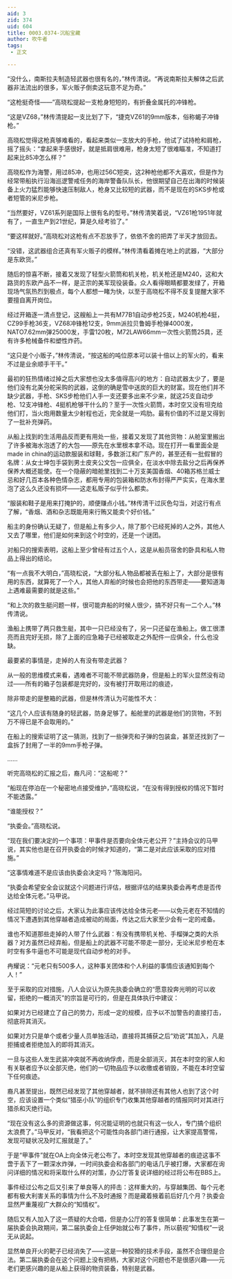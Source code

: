 ```yaml
---
aid: 3
zid: 374
uid: 604
title: 0003.0374-沉船宝藏
author: 吹牛者
tags: 
 - 正文

---
```




  “没什么，南斯拉夫制造轻武器也很有名的，”林传清说。“再说南斯拉夫解体之后武器非法流出的很多，军火贩子倒卖这玩意不足为奇。”

  “这枪挺奇怪——”高晓松提起一支枪身短短的，有折叠金属托的冲锋枪。

  “这是VZ68，”林传清提起一支比划了下，“捷克VZ61的9mm版本，俗称蝎子冲锋枪。”

  高晓松觉得这枪真够难看的，看起来类似一支放大的手枪，他试了试持枪和肩枪，摇了摇头：“拿起来手感很好，就是抵肩很难用，枪身太短了很难瞄准，不知道打起来比85冲怎么样？”

  高晓松作为海警，用过85冲，也用过56C短突，这2种枪他都不大喜欢，但是作为经常带船执行沿海巡逻警戒任务的海岸警备队队长，他很期望自己在出海的时候装备上火力猛烈能够快速压制敌人，枪身又比较短的武器，而不是现在的SKS步枪或者短管的米尼步枪。

  “当然要好，VZ61系列是国际上很有名的型号。”林传清笑着说，“VZ61枪1951年就有了，一直生产到21世纪，算是久经考验了。”

  “要这样就好。”高晓松对这枪有点不忍放手了，依依不舍的把弄了半天才放回去。

  “没错，这武器组合还真有军火贩子的模样。”林传清看着摊在地上的武器，“大部分是东欧货。”

  随后的惊喜不断，接着又发现了轻型火箭筒和机关枪，机关枪还是M240，这和大路货的东欧产品不一样，是正宗的美军现役装备。众人看得眼睛都要发绿了，开箱现场气氛热烈到极点，每个人都想一睹为快，以至于高晓松不得不反复提醒大家不要擅自离开岗位。

  经过开箱逐一清点登记，这艘船上一共有M77B1自动步枪25支，M240机枪4挺，CZ99手枪36支，VZ68冲锋枪12支，9mm派拉贝鲁姆手枪弹4000发，NATO7.62mm弹25000发，手雷120枚，M72LAW66mm一次性火箭筒25具，还有许多枪械备件和塑性炸药。

  “这只是个小贩子，”林传清说，“按这船的吨位原本可以装十倍以上的军火的，看来不过是业余顺手干干。”

  最初的狂热情绪过掉之后大家想也没太多值得高兴的地方：自动武器太少了，要是他们没有北美分舵采购的武器，这倒的确是雪中送炭的巨大的财富。现在他们并不缺少武器，手枪、SKS步枪他们人手一支还要多出来不少来，就这25支自动步枪、12支冲锋枪、4挺机枪够干什么的？至于一次性火箭筒，本时空又没有坦克给他们打，当火炮用数量太少射程也近，完全就是一鸡肋。最有价值的不过是又得到了一批补充弹药。

  从船上找到的生活用品反而更有用处一些，接着又发现了其他货物：从舱室里搬出了许多被海水泡透了的大包——原先在水里根本拿不动。现在打开一看里面全是made in china的运动款服装和球鞋，多数浙江和广东产的，甚至还有一批假冒的名牌：从女士坤包手袋到男士皮夹公文包一应俱全，在淡水中除去盐分之后再保养保养大概还能使。在一个隐蔽的暗舱里找到二十万支美国香烟、40箱苏格兰威士忌和好几百本各种色情杂志，都用专用的包装箱和防水布封得严严实实，在海水里泡了这么久还没有损坏——这走私贩子似乎什么都卖。

  “服装和鞋子是用来打掩护的，顺便赚点小钱。”林传清干过灰色勾当，对这行有点了解，“香烟、酒和杂志既能用来行贿又能卖个好价钱。”

  船主的身份确认无疑了，但是船上有多少人，除了那个已经死掉的人之外，其他人又去了哪里，他们是如何来到这个时空的，还是一个谜团。

  对船只的搜索表明，这船上至少曾经有过五个人，这是从船员宿舍的卧具和私人物品上得出的结论。

  “有一点我不大明白，”高晓松说，“大部分私人物品都被丢在船上了，大部分是很有用的东西，就算死了一个人，其他人弃船的时候也会把他的东西带走——要知道海上遇难最需要的就是这些。”

  “和上次的救生艇问题一样，很可能弃船的时候人很少，搞不好只有一二个人。”林传清说。

  渔船上携带了两只救生艇，其中一只已经没有了，另一只还留在渔船上。做工很漂亮而且完好无损，除了上面的应急箱子已经被取走之外配件一应俱全，什么也没缺。

  最要紧的事情是，走掉的人有没有带走武器？

  从一般的思维模式来看，遇难者不可能不带武器防身，但是船上的军火显然没有动过——所有的箱子包装都是完好的，没有被打开取用过的痕迹，

  除非带走的是整箱的武器，但是林传清认为可能性不大：

  “这几个人应该有随身的轻武器，防身足够了。船舱里的武器是他们的货物，不到万不得已是不会取用的。”

  在船上的搜索证明了这一猜测，找到了一些弹壳和子弹的包装盒，甚至还找到了一盒拆了封用了一半的9mm手枪子弹。

  ……

  听完高晓松的汇报之后，裔凡问：“这船呢？”

  “船现在停泊在一个秘密地点接受维护，”高晓松说，“在没有得到授权的情况下暂时不能透露。”

  “谁能授权？”

  “执委会。”高晓松说。

  “现在我们要决定的一个事项：甲事件是否要向全体元老公开？”主持会议的马甲说，其实他也是在召开执委会的时候才知道的，“第二是对此应该采取的应对措施。”

  “这事情难道不是应该由执委会决定吗？”陈海阳问。

  “执委会希望安全会议就这个问题进行评估，根据评估的结果执委会再考虑是否传达给全体元老。”马甲说。

  经过简短的讨论之后，大家认为此事应该传达给全体元老——以免元老在不知情的情况下遭遇到其他穿越者造成被动的局面，传达之后大家至少会有一定的戒备。

  谁也不知道那些走掉的人带了什么武器：有没有携带机关枪、手榴弹之类的大杀器？对方虽然已经弃船，但是船上的武器不可能不带走一部分，无论米尼步枪在本时空有多牛逼也不可能是现代自动步枪的对手。

  冉耀说：“元老只有500多人，这种事关团体和个人利益的事情应该通知到每个人！”

  至于采取的应对措施，八人会议认为原先执委会确立的“愿意投奔光明的可以收留，拒绝的一概消灭”的宗旨是可行的，但是在具体执行中建议：

  如果对方已经建立了自己的势力，形成一定的规模，应予以不加警告的直接打击，彻底将其消灭。

  如果对方只是单个或者少量人员单独活动，直接将其捕获之后“劝说”其加入，凡是拒捕或者拒绝加入的即将其消灭。

  一旦与这些人发生武装冲突就不再收纳俘虏，而是全部消灭，其在本时空的家人和有关联者应予以全部灭绝，他们的一切物品应予以收缴或者销毁，不能在本时空留下任何痕迹。

  裔凡甚至提出，既然已经发现了其他穿越者，就不排除还有其他人也到了这个时空，应该设置一个类似“猎巫小队”的组织专门收集其他穿越者的情报同时对其进行猎杀和灭绝行动。

  “现在没有这么多的资源做这事，何况能证明的也就只有这一伙人，专门搞个组织太浪费了。”马甲反对，“我看把这个可能性向各部门进行通报，让大家提高警惕，发现可疑状况及时汇报就是了。”

  于是“甲事件”就在OA上向全体元老公布了。本时空发现其他穿越者的痕迹这事不啻于丢下了一颗深水炸弹，一时间执委会和各部门的电话几乎被打爆，大家都在询问详细的情况和将采取什么样的对策，办公厅答复说详细的经过将公布在BBS上。

  事件经过公布之后又引来了单良等人的抨击：这样重大的，与穿越集团、每个元老都有极大利害关系的事情为什么不及时通报？而是藏着掖着前后好几个月？执委会显然严重蔑视广大群众的“知情权”。

  随后又有人加入了这一质疑的大合唱，但是办公厅的答复很简单：此事发生在第一届执委会执政期间，第二届执委会上任伊始就公布了事件，所以藐视“知情权”一说无从说起。

  显然单良开火的靶子已经消失了——这是一种狡猾的技术手段，虽然不合理但是合法。第二届执委会在这个问题上没有把柄，大家对这个问题也不是很感兴趣——元老们更感兴趣的是从船上获得的物资装备，特别是武器。


